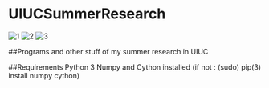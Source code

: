 # UIUCSummerResearch
![1](https://img.shields.io/github/issues/BryceTsui/UIUCSummerResearch) ![2](https://img.shields.io/github/forks/BryceTsui/UIUCSummerResearch) ![3](https://img.shields.io/github/stars/BryceTsui/UIUCSummerResearch)

##Programs and other stuff of my summer research in UIUC

##Requirements
Python 3
Numpy and Cython installed (if not : (sudo) pip(3) install numpy cython)
